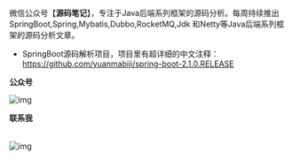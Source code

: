 微信公众号【**源码笔记**】，专注于Java后端系列框架的源码分析。每周持续推出SpringBoot,Spring,Mybatis,Dubbo,RocketMQ,Jdk 和Netty等Java后端系列框架的源码分析文章。

* SpringBoot源码解析项目，项目里有超详细的中文注释：https://github.com/yuanmabiji/spring-boot-2.1.0.RELEASE


**公众号**

![img](https://common-ymbj.oss-cn-beijing.aliyuncs.com/%E6%BA%90%E7%A0%81%E7%AC%94%E8%AE%B0%E5%85%AC%E4%BC%97%E5%8F%B7%E4%BA%8C%E7%BB%B4%E7%A0%81.PNG)

**联系我**

###### 





![img](https://common-ymbj.oss-cn-beijing.aliyuncs.com/%E7%88%B1%E7%BC%96%E7%A0%81%E7%9A%84%E7%A0%81%E5%86%9C%E4%BA%8C%E7%BB%B4%E7%A0%81.PNG)